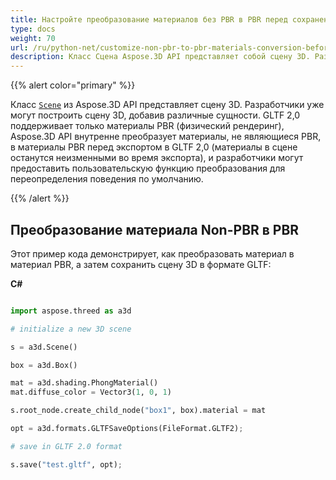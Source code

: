 ```yaml
---
title: Настройте преобразование материалов без PBR в PBR перед сохранением сцен 3D в формат GLTF 2,0
type: docs
weight: 70
url: /ru/python-net/customize-non-pbr-to-pbr-materials-conversion-before-saving-3d-scenes-to-gltf-2-0-format/
description: Класс Сцена Aspose.3D API представляет собой сцену 3D. Разработчики уже могут построить сцену 3D, добавив различные сущности. GLTF 2,0 поддерживает только материалы PBR (физический рендеринг), Aspose.3D API внутренне преобразует материалы, не являющиеся PBR, в материалы PBR перед экспортом в GLTF 2,0.
---
```

{{% alert color="primary" %}} 

Класс [`Scene`](https://reference.aspose.com/3d/net/aspose.threed/scene) из Aspose.3D API представляет сцену 3D. Разработчики уже могут построить сцену 3D, добавив различные сущности. GLTF 2,0 поддерживает только материалы PBR (физический рендеринг), Aspose.3D API внутренне преобразует материалы, не являющиеся PBR, в материалы PBR перед экспортом в GLTF 2,0 (материалы в сцене останутся неизменными во время экспорта), и разработчики могут предоставить пользовательскую функцию преобразования для переопределения поведения по умолчанию.

{{% /alert %}} 
##  **Преобразование материала Non-PBR в PBR**
Этот пример кода демонстрирует, как преобразовать материал в материал PBR, а затем сохранить сцену 3D в формате GLTF:

**C#**

```py

import aspose.threed as a3d

# initialize a new 3D scene

s = a3d.Scene()

box = a3d.Box()

mat = a3d.shading.PhongMaterial()
mat.diffuse_color = Vector3(1, 0, 1)

s.root_node.create_child_node("box1", box).material = mat

opt = a3d.formats.GLTFSaveOptions(FileFormat.GLTF2);

# save in GLTF 2.0 format

s.save("test.gltf", opt);

```
